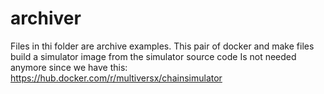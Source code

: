 # archiver

Files in thi folder are archive examples. 
This pair of docker and make files build a simulator image from the simulator source code
Is not needed anymore since we have this:  https://hub.docker.com/r/multiversx/chainsimulator

